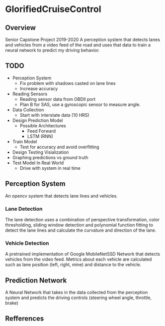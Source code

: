 # GlorifiedCruiseControl

## Overview
Senior Capstone Project 2019-2020
A perception system that detects lanes and vehicles from a video feed of the road and uses that data to train a neural network to predict my driving behavior.

## TODO
* Perception System
  * Fix problem with shadows casted on lane lines
  * Increase accuracy
* Reading Sensors
  * Reading sensor data from OBDII port
  * Plan B for SAS, use a gyroscopic sensor to measure angle.
* Data Collection
  * Start with interstate data (10 HRS)
* Design Prediction Model
  * Possible Architectures
    * Feed Forward
    * LSTM (RNN)
* Train Model
  * Test for accuracy and avoid overfitting
* Design Testing Visialization
* Graphing predictions vs ground truth
* Test Model In Real World
  * Drive with system in real time

## Perception System
An opencv system that detects lane lines and vehicles. 

### Lane Detection
The lane detection uses a combination of perspective transformation, color thresholding, sliding window detection and polynomial function fitting to detect the lane lines and calculate the curvature and direction of the lane.

### Vehicle Detection
A pretrained implementation of Google MobileNetSSD Network that detects vehicles from the video feed. Metrics about each vehicle are calculated such as lane position (left, right, mine) and distance to the vehicle.

## Prediction Network
A Neural Network that takes in the data collected from the perception system and predicts the driving controls (steering wheel angle, throttle, brake)

## Refferences

